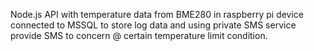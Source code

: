 Node.js API with temperature data from BME280 in raspberry pi device connected to MSSQL to store log data and using private SMS service provide SMS to concern @ certain temperature limit condition.
